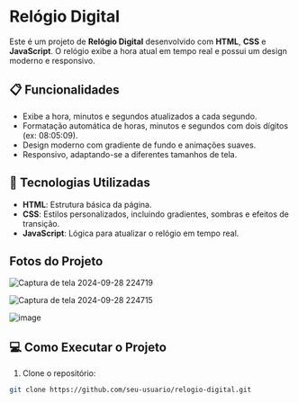 # Relógio Digital

Este é um projeto de **Relógio Digital** desenvolvido com **HTML**, **CSS** e **JavaScript**. O relógio exibe a hora atual em tempo real e possui um design moderno e responsivo.

## 📋 Funcionalidades

- Exibe a hora, minutos e segundos atualizados a cada segundo.
- Formatação automática de horas, minutos e segundos com dois dígitos (ex: 08:05:09).
- Design moderno com gradiente de fundo e animações suaves.
- Responsivo, adaptando-se a diferentes tamanhos de tela.

## 🚀 Tecnologias Utilizadas

- **HTML**: Estrutura básica da página.
- **CSS**: Estilos personalizados, incluindo gradientes, sombras e efeitos de transição.
- **JavaScript**: Lógica para atualizar o relógio em tempo real.

## Fotos do Projeto 

![Captura de tela 2024-09-28 224719](https://github.com/user-attachments/assets/b2de0d3e-e78a-4206-b132-4fe2d37611bf)


![Captura de tela 2024-09-28 224715](https://github.com/user-attachments/assets/b24535af-d51a-4deb-bd9b-1538837877f9)


![image](https://github.com/user-attachments/assets/2403ede5-8a1b-4c31-a74d-5274312d38b5)


## 💻 Como Executar o Projeto

1. Clone o repositório:

```bash
git clone https://github.com/seu-usuario/relogio-digital.git


